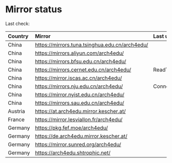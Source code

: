 <script src="./time.js"></script>
# Mirror status
Last check: <script type="text/javascript">localize(1749753274.0496926);</script>

|Country|Mirror|Last update|
|:------|:-----|:----------|
|China|https://mirrors.tuna.tsinghua.edu.cn/arch4edu/|<script type="text/javascript">localize(1749710890);</script>|
|China|https://mirrors.aliyun.com/arch4edu/|<script type="text/javascript">localize(1749710890);</script>|
|China|https://mirrors.bfsu.edu.cn/arch4edu/|<script type="text/javascript">localize(1749710890);</script>|
|China|https://mirrors.cernet.edu.cn/arch4edu/|ReadTimeout|
|China|https://mirror.iscas.ac.cn/arch4edu/|<script type="text/javascript">localize(1749710890);</script>|
|China|https://mirrors.nju.edu.cn/arch4edu/|ConnectionError|
|China|https://mirror.nyist.edu.cn/arch4edu/|<script type="text/javascript">localize(1749710890);</script>|
|China|https://mirrors.sau.edu.cn/arch4edu/|<script type="text/javascript">localize(1731653531);</script>|
|Austria|https://at.arch4edu.mirror.kescher.at/|<script type="text/javascript">localize(1749710890);</script>|
|France|https://mirror.lesviallon.fr/arch4edu/|<script type="text/javascript">localize(1749710890);</script>|
|Germany|https://pkg.fef.moe/arch4edu/|<script type="text/javascript">localize(1749710890);</script>|
|Germany|https://de.arch4edu.mirror.kescher.at/|<script type="text/javascript">localize(1749710890);</script>|
|Germany|https://mirror.sunred.org/arch4edu/|<script type="text/javascript">localize(1749710890);</script>|
|Germany|https://arch4edu.shtrophic.net/|<script type="text/javascript">localize(1749710890);</script>|

<script src="./tablefilter/tablefilter.js"></script>
<script src="./table.js"></script>